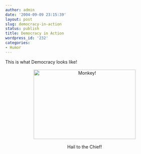 ```yaml
---
author: admin
date: '2004-09-09 23:15:39'
layout: post
slug: democracy-in-action
status: publish
title: Democracy in Action
wordpress_id: '232'
categories:
- Humor
---
```

<p>This is what Democracy looks like!</p>
<p align="center">
<img border="0" src="http://www.zhangzhung.net/pics/monkey-rodeo.jpg" width="324" height="220" alt="Monkey!" hspace="2" vspace="2"></p>
<p align="center">Hail to the Chief!</p>
